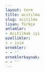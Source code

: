 ```yaml
---
layout: term
title: acıtılma
slug: acitilma
lisan: Türkçe
anlamlar:
- Acıtılmak işi
ozellikler:
- - isim
ornekler:
- - ''
orneklerkaynak:
- - ''
---
```

